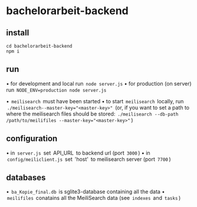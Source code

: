 # bachelorarbeit-backend

## install

```
cd bachelorarbeit-backend
npm i
```

## run

•⁠  ⁠for development and local run ⁠ `node server.js⁠`
•⁠  ⁠for production (on server) run ⁠ `NODE_ENV=production node server.js`

•⁠  ⁠⁠ `meilisearch` ⁠ must have been started
•⁠  ⁠to start ⁠ `meilisearch` ⁠ locally, run ⁠ `./meilisearch--master-key="<master-key>"` ⁠ (or, if you want to set a path to where the meilisearch files should be stored: ⁠ `./meilisearch --db-path /path/to/meilifiles --master-key="<master-key>"` ⁠)

## configuration

•⁠  ⁠in ⁠ `server.js` ⁠ set ⁠ API_URL ⁠ to backend url (port ⁠ `3000` ⁠)
•⁠  ⁠in ⁠ `config/meiliclient.js` ⁠ set ⁠ 'host' ⁠ to meilisearch server (port ⁠ `7700` ⁠)

## databases

•⁠  ⁠⁠ `ba_Kopie_final.db` ⁠ is sglite3-database containing all the data
•⁠  ⁠⁠ `meilifiles` ⁠ conatains all the MeiliSearch data (see ⁠ `indexes` ⁠ and ⁠ `tasks` ⁠)